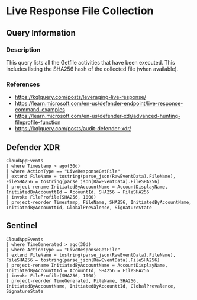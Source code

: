 # Live Response File Collection

## Query Information

### Description
This query lists all the Getfile activities that have been executed. This includes listing the SHA256 hash of the collected file (when available).

### References
- https://kqlquery.com/posts/leveraging-live-response/
- https://learn.microsoft.com/en-us/defender-endpoint/live-response-command-examples
- https://learn.microsoft.com/en-us/defender-xdr/advanced-hunting-fileprofile-function
- https://kqlquery.com/posts/audit-defender-xdr/

## Defender XDR
```KQL
CloudAppEvents
| where Timestamp > ago(30d)
| where ActionType == "LiveResponseGetFile"
| extend FileName = tostring(parse_json(RawEventData).FileName), FileSHA256 = tostring(parse_json(RawEventData).FileSHA256)
| project-rename InitiatedByAccountName = AccountDisplayName, InitiatedByAccounttId = AccountId, SHA256 = FileSHA256
| invoke FileProfile(SHA256, 1000)
| project-reorder Timestamp, FileName, SHA256, InitiatedByAccountName, InitiatedByAccounttId, GlobalPrevalence, SignatureState
```

## Sentinel
```KQL
CloudAppEvents
| where TimeGenerated > ago(30d)
| where ActionType == "LiveResponseGetFile"
| extend FileName = tostring(parse_json(RawEventData).FileName), FileSHA256 = tostring(parse_json(RawEventData).FileSHA256)
| project-rename InitiatedByAccountName = AccountDisplayName, InitiatedByAccounttId = AccountId, SHA256 = FileSHA256
| invoke FileProfile(SHA256, 1000)
| project-reorder TimeGenerated, FileName, SHA256, InitiatedByAccountName, InitiatedByAccounttId, GlobalPrevalence, SignatureState
```
